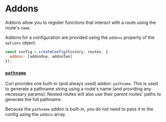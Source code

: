 # Addons

Addons allow you to register functions that interact with a route using the route's `name`.

Addons for a configuration are provided using the `addons` property of the `options` object.

```js
const config = createConfig(history, routes, {
  addons: [addonOne, addonTwo]
});
```

### [`pathname`](./pathname.md)

Curi provides one built-in (and always used) addon: `pathname`. This is used to generate a pathname string using a route's name (and providing any necessary params). Nested routes will also use their parent routes' paths to generate the full pathname.

Because the `pathname` addon is built-in, you do not need to pass it to the config using the `addons` array.
